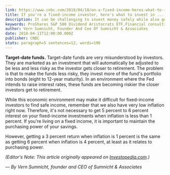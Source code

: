 ```yaml
---
link: https://www.cnbc.com/2018/04/10/on-a-fixed-income-heres-what-to-invest-in-and-what-to-avoid.html
title: If you're a fixed-income investor, here's what to invest in ... and what to avoid
description: It can be challenging to invest money safely while also getting a reasonable return on your investment. Here are some suggestions for what fixed-income investors should consider and what to avoid.
keywords: ProShares S&P 500 Dividend Aristocrats ETF,Financial consulting,Fixed income funds,Exchange-traded funds,Retirement planning,Personal investing,Portfolio management,Personal saving,Bonds,U.S. Treasury bonds,Financial Advisors,Special Reports
author: Vern Sumnicht, Founder And Ceo Of Sumnicht & Associates
date: 2018-04-11T12:00:00.000Z
publisher: CNBC
stats: paragraph=5 sentences=12, words=196
---
```

**Target-date funds.** Target-date funds are very misunderstood by investors. They are marketed as an investment that will automatically be adjusted to be less and less risky as the investor gets closer to retirement. The problem is that to make the funds less risky, they invest more of the fund's portfolio into bonds (eight to 12-year maturity). In an environment where the Fed intends to raise interest rates, these funds are becoming riskier the closer investors get to retirement.

While this economic environment may make it difficult for fixed-income investors to find safe income, remember that we also have very low inflation right now. Therefore, it's not necessary to get 5 percent to 6 percent interest on your fixed-income investments when inflation is less than 1 percent. If you're living on a fixed income, it is important to maintain the purchasing power of your savings.

However, getting a 3 percent return when inflation is 1 percent is the same as getting 6 percent when inflation is 4 percent, at least as it relates to purchasing power.

_(Editor's Note: This article originally appeared on [Investopedia.com](https://www.investopedia.com/advisor-network/articles/do-if-youre-income-investor/).)_

_— By Vern Sumnicht, founder and CEO of Sumnicht & Associates_
